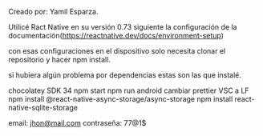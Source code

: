 Creado por: Yamil Esparza.

Utilicé Ract Native en su versión 0.73 siguiente la configuración de la documentación(https://reactnative.dev/docs/environment-setup)

con esas configuraciones en el dispositivo solo necesita clonar el repositorio y hacer npm install.

si hubiera algún problema por dependencias estas son las que instalé.

chocolatey
SDK 34
npm start
npm run android
cambiar prettier VSC a LF
npm install @react-native-async-storage/async-storage
npm install react-native-sqlite-storage

email: jhon@mail.com
contraseña: 77@1$